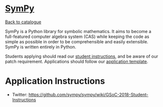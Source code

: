 
# [SymPy](http://www.sympy.org/)

[Back to catalogue](../README.md#sympy)

SymPy is a Python library for symbolic mathematics. It aims to become a full-featured computer algebra system (CAS) while keeping the code as simple as possible in order to be comprehensible and easily extensible. SymPy is written entirely in Python.

Students applying should read our [student instructions](https://github.com/sympy/sympy/wiki/GSoC-2018-Student-Instructions), and be aware of our patch requirement. Applications should follow our [application template](https://github.com/sympy/sympy/wiki/GSoC-2018-Application-Template).

# Application Instructions

* Twitter: https://github.com/sympy/sympy/wiki/GSoC-2018-Student-Instructions